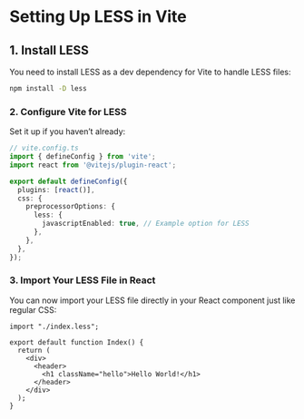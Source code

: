 # Setting Up LESS in Vite

## 1. Install LESS

You need to install LESS as a dev dependency for Vite to handle LESS files:

````bash
npm install -D less
````

### 2. Configure Vite for LESS

Set it up if you haven’t already:

```ts
// vite.config.ts
import { defineConfig } from 'vite';
import react from '@vitejs/plugin-react';

export default defineConfig({
  plugins: [react()],
  css: {
    preprocessorOptions: {
      less: {
        javascriptEnabled: true, // Example option for LESS
      },
    },
  },
});
````
### 3. Import Your LESS File in React

You can now import your LESS file directly in your React component just like regular CSS:

```tsx
import "./index.less";

export default function Index() {
  return (
    <div>
      <header>
        <h1 className="hello">Hello World!</h1>
      </header>
    </div>
  );
}
````
